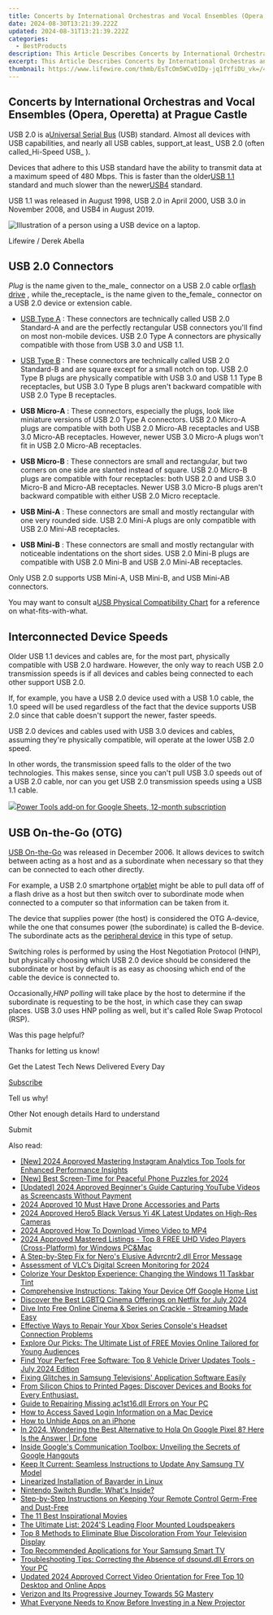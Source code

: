 ```yaml
---
title: Concerts by International Orchestras and Vocal Ensembles (Opera, Operetta) at Prague Castle.
date: 2024-08-30T13:21:39.222Z
updated: 2024-08-31T13:21:39.222Z
categories:
  - BestProducts
description: This Article Describes Concerts by International Orchestras and Vocal Ensembles (Opera, Operetta) at Prague Castle.
excerpt: This Article Describes Concerts by International Orchestras and Vocal Ensembles (Opera, Operetta) at Prague Castle.
thumbnail: https://www.lifewire.com/thmb/EsTcOm5WCv0IDy-jq1fYfiDU_vk=/400x300/filters:no_upscale():max_bytes(150000):strip_icc():format(webp)/what-is-usb-2-0-2626037-724c3c1c829c42e3b638e9e0c85238cd.png
---
```


## Concerts by International Orchestras and Vocal Ensembles (Opera, Operetta) at Prague Castle
 USB 2.0 is a[Universal Serial Bus](https://www.lifewire.com/universal-serial-bus-usb-2626039) (USB) standard. Almost all devices with USB capabilities, and nearly all USB cables, support_at least_ USB 2.0 (often called_Hi-Speed USB_ ).

 Devices that adhere to this USB standard have the ability to transmit data at a maximum speed of 480 Mbps. This is faster than the older[USB 1.1](https://www.lifewire.com/what-is-usb-1-1-2626036) standard and much slower than the newer[USB4](https://www.lifewire.com/what-is-usb4-5075506) standard.

 USB 1.1 was released in August 1998, USB 2.0 in April 2000, USB 3.0 in November 2008, and USB4 in August 2019.

![Illustration of a person using a USB device on a laptop.](https://www.lifewire.com/thmb/JHMuTme7vTBFFvh3qADLD-hK6dY=/1500x0/filters:no_upscale():max_bytes(150000):strip_icc():format(webp)/what-is-usb-2-0-2626037-724c3c1c829c42e3b638e9e0c85238cd.png)

 Lifewire / Derek Abella

## USB 2.0 Connectors

_Plug_ is the name given to the_male_ connector on a USB 2.0 cable or[flash drive](https://www.lifewire.com/what-is-a-flash-drive-2625794) , while the_receptacle_ is the name given to the_female_ connector on a USB 2.0 device or extension cable.

* [USB Type A](https://www.lifewire.com/usb-type-a-connector-2626032) : These connectors are technically called USB 2.0 Standard-A and are the perfectly rectangular USB connectors you'll find on most non-mobile devices. USB 2.0 Type A connectors are physically compatible with those from USB 3.0 and USB 1.1.
* [USB Type B](https://www.lifewire.com/usb-type-b-connector-2626033) : These connectors are technically called USB 2.0 Standard-B and are square except for a small notch on top. USB 2.0 Type B plugs are physically compatible with USB 3.0 and USB 1.1 Type B receptacles, but USB 3.0 Type B plugs aren't backward compatible with USB 2.0 Type B receptacles.
* **USB Micro-A** : These connectors, especially the plugs, look like miniature versions of USB 2.0 Type A connectors. USB 2.0 Micro-A plugs are compatible with both USB 2.0 Micro-AB receptacles and USB 3.0 Micro-AB receptacles. However, newer USB 3.0 Micro-A plugs won't fit in USB 2.0 Micro-AB receptacles.
* **USB Micro-B** : These connectors are small and rectangular, but two corners on one side are slanted instead of square. USB 2.0 Micro-B plugs are compatible with four receptacles: both USB 2.0 and USB 3.0 Micro-B and Micro-AB receptacles. Newer USB 3.0 Micro-B plugs aren't backward compatible with either USB 2.0 Micro receptacle.

* **USB Mini-A** : These connectors are small and mostly rectangular with one very rounded side. USB 2.0 Mini-A plugs are only compatible with USB 2.0 Mini-AB receptacles.
* **USB Mini-B** : These connectors are small and mostly rectangular with noticeable indentations on the short sides. USB 2.0 Mini-B plugs are compatible with USB 2.0 Mini-B and USB 2.0 Mini-AB receptacles.

 Only USB 2.0 supports USB Mini-A, USB Mini-B, and USB Mini-AB connectors.

 You may want to consult a[USB Physical Compatibility Chart](https://www.lifewire.com/usb-physical-compatibility-chart-2624585) for a reference on what-fits-with-what.

## Interconnected Device Speeds

 Older USB 1.1 devices and cables are, for the most part, physically compatible with USB 2.0 hardware. However, the only way to reach USB 2.0 transmission speeds is if all devices and cables being connected to each other support USB 2.0.

 If, for example, you have a USB 2.0 device used with a USB 1.0 cable, the 1.0 speed will be used regardless of the fact that the device supports USB 2.0 since that cable doesn't support the newer, faster speeds.

 USB 2.0 devices and cables used with USB 3.0 devices and cables, assuming they're physically compatible, will operate at the lower USB 2.0 speed.

 In other words, the transmission speed falls to the older of the two technologies. This makes sense, since you can't pull USB 3.0 speeds out of a USB 2.0 cable, nor can you get USB 2.0 transmission speeds using a USB 1.1 cable.

<!-- affiliate ads begin -->
<a href="https://secure.2checkout.com/order/checkout.php?PRODS=4721564&QTY=1&AFFILIATE=108875&CART=1"><img src="https://secure.avangate.com/images/merchant/c14a8df1e1b4d5297e9cb30cb34d5a00/products/copy_power-tools-48.png" border="0">Power Tools add-on for Google Sheets, 12-month subscription</a>
<!-- affiliate ads end -->
## USB On-the-Go (OTG)

[USB On-the-Go](https://www.lifewire.com/what-is-usb-otg-and-what-does-it-do-4768902) was released in December 2006\. It allows devices to switch between acting as a host and as a subordinate when necessary so that they can be connected to each other directly.

 For example, a USB 2.0 smartphone or[tablet](https://www.lifewire.com/what-is-a-tablet-4157433) might be able to pull data off of a flash drive as a host but then switch over to subordinate mode when connected to a computer so that information can be taken from it.

 The device that supplies power (the host) is considered the OTG A-device, while the one that consumes power (the subordinate) is called the B-device. The subordinate acts as the [peripheral device](https://www.lifewire.com/peripheral-device-2625951) in this type of setup.

 Switching roles is performed by using the Host Negotiation Protocol (HNP), but physically choosing which USB 2.0 device should be considered the subordinate or host by default is as easy as choosing which end of the cable the device is connected to.

 Occasionally,_HNP polling_ will take place by the host to determine if the subordinate is requesting to be the host, in which case they can swap places. USB 3.0 uses HNP polling as well, but it's called Role Swap Protocol (RSP).

Was this page helpful?

Thanks for letting us know!

 Get the Latest Tech News Delivered Every Day

[Subscribe](https://www.lifewire.com/#)

Tell us why!

 Other  Not enough details  Hard to understand

 Submit

<ins class="adsbygoogle"
     style="display:block"
     data-ad-format="autorelaxed"
     data-ad-client="ca-pub-7571918770474297"
     data-ad-slot="1223367746"></ins>



<ins class="adsbygoogle"
     style="display:block"
     data-ad-client="ca-pub-7571918770474297"
     data-ad-slot="8358498916"
     data-ad-format="auto"
     data-full-width-responsive="true"></ins>

<span class="atpl-alsoreadstyle">Also read:</span>
<div><ul>
<li><a href="https://instagram-video-files.techidaily.com/new-2024-approved-mastering-instagram-analytics-top-tools-for-enhanced-performance-insights/"><u>[New] 2024 Approved  Mastering Instagram Analytics  Top Tools for Enhanced Performance Insights</u></a></li>
<li><a href="https://video-screen-grab.techidaily.com/new-best-screen-time-for-peaceful-phone-puzzles-for-2024/"><u>[New] Best Screen-Time for Peaceful Phone Puzzles for 2024</u></a></li>
<li><a href="https://facebook-video-footage.techidaily.com/updated-2024-approved-beginners-guide-capturing-youtube-videos-as-screencasts-without-payment/"><u>[Updated] 2024 Approved  Beginner's Guide  Capturing YouTube Videos as Screencasts Without Payment</u></a></li>
<li><a href="https://extra-information.techidaily.com/2024-approved-10-must-have-drone-accessories-and-parts/"><u>2024 Approved  10 Must Have Drone Accessories and Parts</u></a></li>
<li><a href="https://fox-http.techidaily.com/2024-approved-hero5-black-versus-yi-4k-latest-updates-on-high-res-cameras/"><u>2024 Approved  Hero5 Black Versus Yi 4K  Latest Updates on High-Res Cameras</u></a></li>
<li><a href="https://vimeo-videos.techidaily.com/2024-approved-how-to-download-vimeo-video-to-mp4/"><u>2024 Approved  How To Download Vimeo Video to MP4</u></a></li>
<li><a href="https://fox-access.techidaily.com/2024-approved-mastered-listings-top-8-free-uhd-video-players-cross-platform-for-windows-pcandmac/"><u>2024 Approved  Mastered Listings - Top 8 FREE UHD Video Players (Cross-Platform) for Windows PC&Mac</u></a></li>
<li><a href="https://techno-recovery.techidaily.com/a-step-by-step-fix-for-neros-elusive-advrcntr2dll-error-message/"><u>A Step-by-Step Fix for Nero's Elusive Advrcntr2.dll Error Message</u></a></li>
<li><a href="https://screen-activity-recording.techidaily.com/assessment-of-vlcs-digital-screen-monitoring-for-2024/"><u>Assessment of VLC’s Digital Screen Monitoring for 2024</u></a></li>
<li><a href="https://techno-recovery.techidaily.com/colorize-your-desktop-experience-changing-the-windows-11-taskbar-tint/"><u>Colorize Your Desktop Experience: Changing the Windows 11 Taskbar Tint</u></a></li>
<li><a href="https://techno-recovery.techidaily.com/comprehensive-instructions-taking-your-device-off-google-home-list/"><u>Comprehensive Instructions: Taking Your Device Off Google Home List</u></a></li>
<li><a href="https://techno-recovery.techidaily.com/discover-the-best-lgbtq-cinema-offerings-on-netflix-for-july-2024/"><u>Discover the Best LGBTQ Cinema Offerings on Netflix for July 2024</u></a></li>
<li><a href="https://techno-recovery.techidaily.com/dive-into-free-online-cinema-and-series-on-crackle-streaming-made-easy/"><u>Dive Into Free Online Cinema & Series on Crackle - Streaming Made Easy</u></a></li>
<li><a href="https://techno-recovery.techidaily.com/effective-ways-to-repair-your-xbox-series-consoles-headset-connection-problems/"><u>Effective Ways to Repair Your Xbox Series Console's Headset Connection Problems</u></a></li>
<li><a href="https://techno-recovery.techidaily.com/explore-our-picks-the-ultimate-list-of-free-movies-online-tailored-for-young-audiences/"><u>Explore Our Picks: The Ultimate List of FREE Movies Online Tailored for Young Audiences</u></a></li>
<li><a href="https://techno-recovery.techidaily.com/find-your-perfect-free-software-top-8-vehicle-driver-updates-tools-july-2024-edition/"><u>Find Your Perfect Free Software: Top 8 Vehicle Driver Updates Tools - July 2024 Edition</u></a></li>
<li><a href="https://techno-recovery.techidaily.com/1722876110310-fixing-glitches-in-samsung-televisions-application-software-easily/"><u>Fixing Glitches in Samsung Televisions' Application Software Easily</u></a></li>
<li><a href="https://techno-recovery.techidaily.com/from-silicon-chips-to-printed-pages-discover-devices-and-books-for-every-enthusiast/"><u>From Silicon Chips to Printed Pages: Discover Devices and Books for Every Enthusiast.</u></a></li>
<li><a href="https://techno-recovery.techidaily.com/guide-to-repairing-missing-ac1st16dll-errors-on-your-pc/"><u>Guide to Repairing Missing ac1st16.dll Errors on Your PC</u></a></li>
<li><a href="https://techno-recovery.techidaily.com/how-to-access-saved-login-information-on-a-mac-device/"><u>How to Access Saved Login Information on a Mac Device</u></a></li>
<li><a href="https://techno-recovery.techidaily.com/how-to-unhide-apps-on-an-iphone/"><u>How to Unhide Apps on an iPhone</u></a></li>
<li><a href="https://phone-solutions.techidaily.com/in-2024-wondering-the-best-alternative-to-hola-on-google-pixel-8-here-is-the-answer-drfone-by-drfone-virtual-android/"><u>In 2024, Wondering the Best Alternative to Hola On Google Pixel 8? Here Is the Answer | Dr.fone</u></a></li>
<li><a href="https://techno-recovery.techidaily.com/inside-googles-communication-toolbox-unveiling-the-secrets-of-google-hangouts/"><u>Inside Google's Communication Toolbox: Unveiling the Secrets of Google Hangouts</u></a></li>
<li><a href="https://technical-tips.techidaily.com/keep-it-current-seamless-instructions-to-update-any-samsung-tv-model/"><u>Keep It Current: Seamless Instructions to Update Any Samsung TV Model</u></a></li>
<li><a href="https://tech-revival.techidaily.com/linearized-installation-of-bavarder-in-linux/"><u>Linearized Installation of Bavarder in Linux</u></a></li>
<li><a href="https://techno-recovery.techidaily.com/nintendo-switch-bundle-whats-inside/"><u>Nintendo Switch Bundle: What's Inside?</u></a></li>
<li><a href="https://techno-recovery.techidaily.com/step-by-step-instructions-on-keeping-your-remote-control-germ-free-and-dust-free/"><u>Step-by-Step Instructions on Keeping Your Remote Control Germ-Free and Dust-Free</u></a></li>
<li><a href="https://techno-recovery.techidaily.com/the-11-best-inspirational-movies/"><u>The 11 Best Inspirational Movies</u></a></li>
<li><a href="https://techno-recovery.techidaily.com/the-ultimate-list-2024s-leading-floor-mounted-loudspeakers/"><u>The Ultimate List: 2024'S Leading Floor Mounted Loudspeakers</u></a></li>
<li><a href="https://techno-recovery.techidaily.com/top-8-methods-to-eliminate-blue-discoloration-from-your-television-display/"><u>Top 8 Methods to Eliminate Blue Discoloration From Your Television Display</u></a></li>
<li><a href="https://techno-recovery.techidaily.com/top-recommended-applications-for-your-samsung-smart-tv/"><u>Top Recommended Applications for Your Samsung Smart TV</u></a></li>
<li><a href="https://techno-recovery.techidaily.com/troubleshooting-tips-correcting-the-absence-of-dsounddll-errors-on-your-pc/"><u>Troubleshooting Tips: Correcting the Absence of dsound.dll Errors on Your PC</u></a></li>
<li><a href="https://video-ai-editor.techidaily.com/updated-2024-approved-correct-video-orientation-for-free-top-10-desktop-and-online-apps/"><u>Updated 2024 Approved Correct Video Orientation for Free Top 10 Desktop and Online Apps</u></a></li>
<li><a href="https://techno-recovery.techidaily.com/verizon-and-its-progressive-journey-towards-5g-mastery/"><u>Verizon and Its Progressive Journey Towards 5G Mastery</u></a></li>
<li><a href="https://techno-recovery.techidaily.com/what-everyone-needs-to-know-before-investing-in-a-new-projector/"><u>What Everyone Needs to Know Before Investing in a New Projector</u></a></li>
</ul></div>
